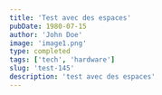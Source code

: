 ```yaml
---
title: 'Test avec des espaces'
pubDate: 1980-07-15
author: 'John Doe'
image: 'image1.png'
type: completed
tags: ['tech', 'hardware']
slug: 'test-145'
description: 'test avec des espaces'
---
```

